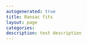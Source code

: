 ```yaml
---
autogenerated: true
title: Ransac fits
layout: page
categories: 
description: test description
---
```


